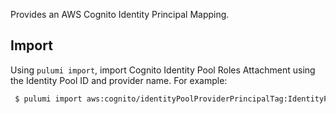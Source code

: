 Provides an AWS Cognito Identity Principal Mapping.


## Import

Using `pulumi import`, import Cognito Identity Pool Roles Attachment using the Identity Pool ID and provider name. For example:

```sh
 $ pulumi import aws:cognito/identityPoolProviderPrincipalTag:IdentityPoolProviderPrincipalTag example us-west-2_abc123:CorpAD
```
 